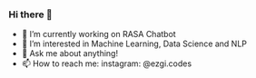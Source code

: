 ### Hi there 👋


- 🔭 I’m currently working on RASA Chatbot
- 🌱 I’m interested in Machine Learning, Data Science and NLP 
- 💬 Ask me about anything!
- 📫 How to reach me: instagram: @ezgi.codes
